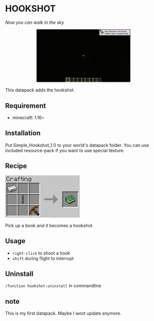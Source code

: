 # HOOKSHOT

_Now you can walk in the sky_
<p align="center">
    <img src="https://github.com/lynd2299/hookshot/blob/main/img/hookshot.gif" width="60%" />
</p>
This datapack adds the hookshot.

## Requirement
- minecraft: 1.16~

## Installation
Put Simple_Hookshot_1.0 to your world's datapack folder. You can use included resource-pack if you want to use special texture.

## Recipe
<img src="https://github.com/lynd2299/hookshot/blob/main/img/hookshot_recipe.png" />

Pick up a book and it becomes a hookshot.

## Usage
- `right-click` to shoot a hook
- `shift` during flight to interrupt

## Uninstall
`/function hookshot:uninstall` in commandline

## note
This is my first datapack. Maybe I wont update anymore.